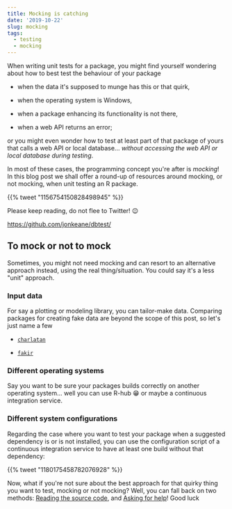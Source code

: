 ```yaml
---
title: Mocking is catching
date: '2019-10-22'
slug: mocking
tags:
  - testing
  - mocking
---
```


When writing unit tests for a package, you might find yourself wondering about how to best test the behaviour of your package 

* when the data it's supposed to munge has this or that quirk, 

* when the operating system is Windows, 

* when a package enhancing its functionality is not there,

* when a web API returns an error;

or you might even wonder how to test at least part of that package of yours that calls a web API or local database... _without accessing the web API or local database during testing_.

In most of these cases, the programming concept you're after is _mocking_! In this blog post we shall offer a round-up of resources around mocking, or not mocking, when unit testing an R package.

<!--html_preserve-->{{% tweet "1156754150828498945" %}}<!--/html_preserve-->

Please keep reading, do not flee to Twitter! :wink:

https://github.com/jonkeane/dbtest/

## To mock or not to mock

Sometimes, you might not need mocking and can resort to an alternative approach instead, using the real thing/situation. You could say it's a less "unit" approach.

### Input data

For say a plotting or modeling library, you can tailor-make data. Comparing packages for creating fake data are beyond the scope of this post, so let's just name a few

* [`charlatan`](https://docs.ropensci.org/charlatan/)

* [`fakir`](https://thinkr-open.github.io/fakir/)

### Different operating systems

Say you want to be sure your packages builds correctly on another operating system... well you can use R-hub :grin: or maybe a continuous integration service.

### Different system configurations

Regarding the case where you want to test your package when a suggested dependency is or is not installed, you can use the configuration script of a continuous integration service to have at least one build without that dependency:

<!--html_preserve-->{{% tweet "1180175458782076928" %}}<!--/html_preserve-->

Now, what if you're not sure about the best approach for that quirky thing you want to test, mocking or not mocking? Well, you can fall back on two methods: [Reading the source code](/2019/04/11/r-package-devel/), and [Asking for help](/2019/05/14/read-the-source/)! Good luck
